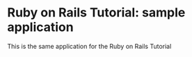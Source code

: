 # Ruby on Rails Tutorial: sample application

This is the same application for the Ruby on Rails Tutorial